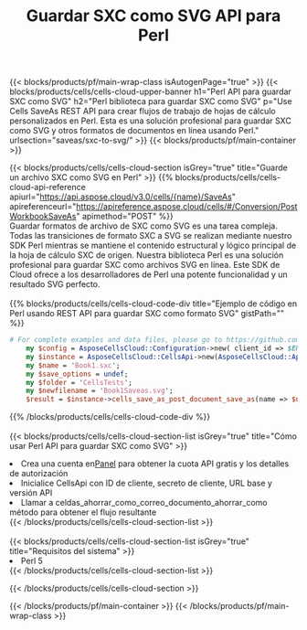 ﻿---
title:  Guardar SXC como SVG API para Perl
description:  API y SDK en la nube para Microsoft Excel y OpenOffice Calc. Convierta la hoja de cálculo a otro archivo de formato.
url: /es/perl/saveas/sxc-to-svg/
---
{{< blocks/products/pf/main-wrap-class isAutogenPage="true" >}}
{{< blocks/products/cells/cells-cloud-upper-banner h1="Perl API para guardar SXC como SVG" h2="Perl biblioteca para guardar SXC como SVG" p="Use Cells SaveAs REST API para crear flujos de trabajo de hojas de cálculo personalizados en Perl. Esta es una solución profesional para guardar SXC como SVG y otros formatos de documentos en línea usando Perl." urlsection="saveas/sxc-to-svg/" >}}
{{< blocks/products/pf/main-container >}}

{{< blocks/products/cells/cells-cloud-section isGrey="true" title="Guarde un archivo SXC como SVG en Perl" >}}
{{% blocks/products/cells/cells-cloud-api-reference apiurl="https://api.aspose.cloud/v3.0/cells/{name}/SaveAs" apireferenceurl="https://apireference.aspose.cloud/cells/#/Conversion/PostWorkbookSaveAs" apimethod="POST" %}}
<br/>
Guardar formatos de archivo de SXC como SVG es una tarea compleja. Todas las transiciones de formato SXC a SVG se realizan mediante nuestro SDK Perl mientras se mantiene el contenido estructural y lógico principal de la hoja de cálculo SXC de origen. Nuestra biblioteca Perl es una solución profesional para guardar SXC como archivos SVG en línea. Este SDK de Cloud ofrece a los desarrolladores de Perl una potente funcionalidad y un resultado SVG perfecto.
<br/>
<br/>
{{% blocks/products/cells/cells-cloud-code-div title="Ejemplo de código en Perl usando REST API para guardar SXC como formato SVG" gistPath="" %}}
  
```perl
# For complete examples and data files, please go to https://github.com/aspose-cells-cloud/aspose-cells-cloud-perl/
    my $config = AsposeCellsCloud::Configuration->new( client_id => $ENV{'ProductClientId'}, client_secret => $ENV{'ProductClientSecret'});
    my $instance = AsposeCellsCloud::CellsApi->new(AsposeCellsCloud::ApiClient->new( $config));
    my $name = 'Book1.sxc';
    my $save_options = undef;
    my $folder = 'CellsTests';
    my $newfilename = 'Book1Saveas.svg';
    $result = $instance->cells_save_as_post_document_save_as(name => $name,save_options => $save_options, newfilename => $newfilename, folder => $folder);
```
  
{{% /blocks/products/cells/cells-cloud-code-div %}}
<br/>
<br/>
{{< blocks/products/cells/cells-cloud-section-list isGrey="true" title="Cómo usar Perl API para guardar SXC como SVG" >}}
<li> Crea una cuenta en<a href="https://dashboard.aspose.cloud/">Panel</a> para obtener la cuota API gratis y los detalles de autorización</li>
<li>Inicialice CellsApi con ID de cliente, secreto de cliente, URL base y versión API</li>
<li>Llamar a celdas_ahorrar_como_correo_documento_ahorrar_como método para obtener el flujo resultante</li>
{{< /blocks/products/cells/cells-cloud-section-list >}}
<br/>
<br/>
{{< blocks/products/cells/cells-cloud-section-list isGrey="true" title="Requisitos del sistema" >}}
<li>Perl 5</li>
{{< /blocks/products/cells/cells-cloud-section-list >}}

{{< /blocks/products/cells/cells-cloud-section >}}

{{< /blocks/products/pf/main-container >}}
{{< /blocks/products/pf/main-wrap-class >}}
